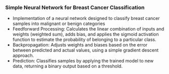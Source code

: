 ### Simple Neural Network for Breast Cancer Classification

- Implementation of a neural network designed to classify breast cancer samples into malignant or benign categories
- Feedforward Processing: Calculates the linear combination of inputs and weights (weighted sum), adds bias, and applies the sigmoid activation function to estimate the probability of belonging to a particular class.
- Backpropagation: Adjusts weights and biases based on the error between predicted and actual values, using a simple gradient descent approach.
- Prediction: Classifies samples by applying the trained model to new data, returning a binary output based on a threshold.